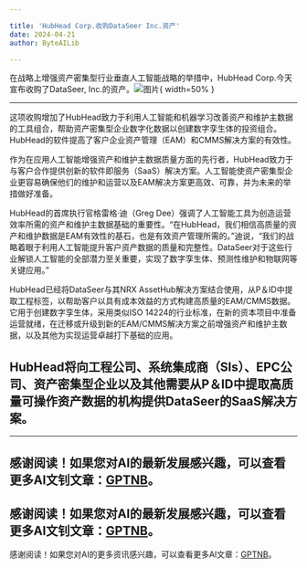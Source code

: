 ```yaml
---

title: 'HubHead Corp.收购DataSeer Inc.资产'
date: 2024-04-21
author: ByteAILib

---
```


在战略上增强资产密集型行业垂直人工智能战略的举措中，HubHead Corp.今天宣布收购了DataSeer, Inc.的资产。![图片](https://ai-techpark.com/wp-content/uploads/2020/06/Buyer-Guide-500x281-1.jpg){ width=50% }

---
这项收购增加了HubHead致力于利用人工智能和机器学习改善资产和维护主数据的工具组合，帮助资产密集型企业数字化数据以创建数字孪生体的投资组合。HubHead的软件提高了客户企业资产管理（EAM）和CMMS解决方案的有效性。

作为在应用人工智能增强资产和维护主数据质量方面的先行者，HubHead致力于与客户合作提供创新的软件即服务（SaaS）解决方案。人工智能使资产密集型企业更容易确保他们的维护和运营以及EAM解决方案更高效、可靠，并为未来的举措做好准备。

HubHead的首席执行官格雷格·迪（Greg Dee）强调了人工智能工具为创造运营效率所需的资产和维护主数据基础的重要性。“在HubHead，我们相信高质量的资产和维护数据是EAM有效性的基石，也是有效资产管理所需的。”迪说，“我们的战略着眼于利用人工智能提升客户资产数据的质量和完整性。DataSeer对于这些行业解锁人工智能的全部潜力至关重要，实现了数字孪生体、预测性维护和物联网等关键应用。”

HubHead已经将DataSeer与其NRX AssetHub解决方案结合使用，从P＆ID中提取工程标签，以帮助客户以具有成本效益的方式构建高质量的EAM/CMMS数据。它用于创建数字孪生体，采用类似ISO 14224的行业标准，在新的资本项目中准备运营就绪，在迁移或升级到新的EAM/CMMS解决方案之前增强资产和维护主数据，以及其他为实现运营卓越打下基础的应用。

HubHead将向工程公司、系统集成商（SIs）、EPC公司、资产密集型企业以及其他需要从P＆ID中提取高质量可操作资产数据的机构提供DataSeer的SaaS解决方案。
---

---
感谢阅读！如果您对AI的最新发展感兴趣，可以查看更多AI文钊文章：[GPTNB](https://gptnb.com)。
---
感谢阅读！如果您对AI的最新发展感兴趣，可以查看更多AI文钊文章：[GPTNB](https://gptnb.com)。
---
感谢阅读！如果您对AI的更多资讯感兴趣，可以查看更多AI文章：[GPTNB](https://gptnb.com)。